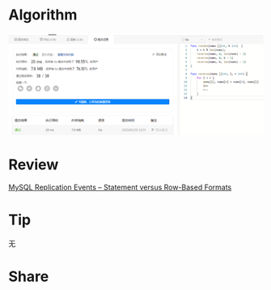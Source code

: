 # Algorithm

![算法](../../../images/temp/ricardoyu-2023-05-28-lc.png "算法")

# Review

[MySQL Replication Events – Statement versus Row-Based Formats](https://dbadiaries.com/mysql-replication-events-statement-versus-row-based-formats)

# Tip

无

# Share
